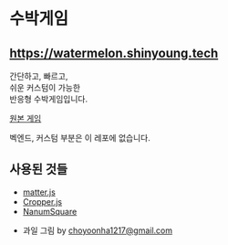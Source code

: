 # 수박게임

## https://watermelon.shinyoung.tech

간단하고, 빠르고,  
쉬운 커스텀이 가능한   
반응형 수박게임입니다.

[원본 게임](https://github.com/liyupi/daxigua)

벡엔드, 커스텀 부분은 이 레포에 없습니다.

## 사용된 것들
- [matter.js](https://github.com/liabru/matter-js/)
- [Cropper.js](https://github.com/fengyuanchen/cropperjs)
- [NanumSquare](https://github.com/moonspam/NanumSquare)

* 과일 그림 by choyoonha1217@gmail.com